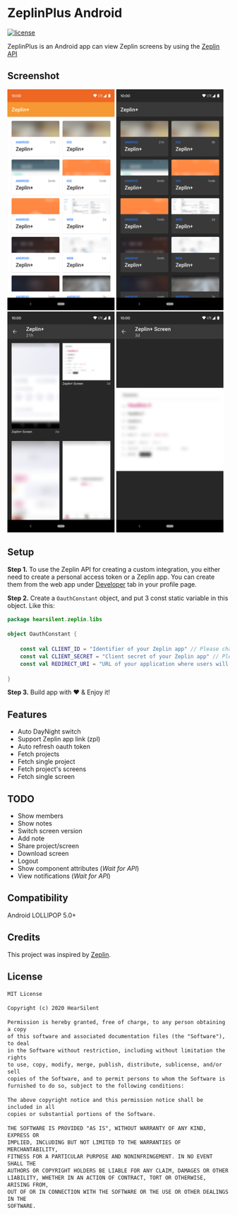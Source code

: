 # ZeplinPlus Android
[![license](https://img.shields.io/github/license/hearsilent/ZeplinPlus-Android.svg?maxAge=2592000)](https://github.com/hearsilent/ZeplinPlus-Android/blob/master/LICENSE)

ZeplinPlus is an Android app can view Zeplin screens by using the [Zeplin API](https://docs.zeplin.dev/reference)

## Screenshot
<img src="https://github.com/hearsilent/ZeplinPlus-Android/raw/master/screenshots/device-2020-04-25-205331.png" height=500> <img src="https://github.com/hearsilent/ZeplinPlus-Android/raw/master/screenshots/device-2020-04-25-205159.png" height=500>  
<img src="https://github.com/hearsilent/ZeplinPlus-Android/raw/master/screenshots/device-2020-04-25-205850.png" height=500> <img src="https://github.com/hearsilent/ZeplinPlus-Android/raw/master/screenshots/device-2020-04-25-210031.png" height=500>

## Setup
   
**Step 1.** To use the Zeplin API for creating a custom integration, you either need to create a personal access token or a Zeplin app. You can create them from the web app under [Developer](https://app.zeplin.io/profile/developer) tab in your profile page.

**Step 2.** Create a `OauthConstant` object, and put 3 const static variable in this object. Like this:
```kotlin
package hearsilent.zeplin.libs

object OauthConstant {

    const val CLIENT_ID = "Identifier of your Zeplin app" // Please change this value
    const val CLIENT_SECRET = "Client secret of your Zeplin app" // Please change this value
    const val REDIRECT_URI = "URL of your application where users will be redirected to after authorization" // Please change this value

}
```

**Step 3.** Build app with ❤️ & Enjoy it!

## Features
- Auto DayNight switch
- Support Zeplin app link (zpl)
- Auto refresh oauth token
- Fetch projects
- Fetch single project
- Fetch project's screens
- Fetch single screen

## TODO
- Show members
- Show notes
- Switch screen version 
- Add note
- Share project/screen
- Download screen
- Logout
- Show component attributes (*Wait for API*)
- View notifications (*Wait for API*)
   
## Compatibility

Android LOLLIPOP 5.0+

## Credits

This project was inspired by [Zeplin](https://zeplin.io/).

## License

    MIT License

    Copyright (c) 2020 HearSilent

    Permission is hereby granted, free of charge, to any person obtaining a copy
    of this software and associated documentation files (the "Software"), to deal
    in the Software without restriction, including without limitation the rights
    to use, copy, modify, merge, publish, distribute, sublicense, and/or sell
    copies of the Software, and to permit persons to whom the Software is
    furnished to do so, subject to the following conditions:

    The above copyright notice and this permission notice shall be included in all
    copies or substantial portions of the Software.

    THE SOFTWARE IS PROVIDED "AS IS", WITHOUT WARRANTY OF ANY KIND, EXPRESS OR
    IMPLIED, INCLUDING BUT NOT LIMITED TO THE WARRANTIES OF MERCHANTABILITY,
    FITNESS FOR A PARTICULAR PURPOSE AND NONINFRINGEMENT. IN NO EVENT SHALL THE
    AUTHORS OR COPYRIGHT HOLDERS BE LIABLE FOR ANY CLAIM, DAMAGES OR OTHER
    LIABILITY, WHETHER IN AN ACTION OF CONTRACT, TORT OR OTHERWISE, ARISING FROM,
    OUT OF OR IN CONNECTION WITH THE SOFTWARE OR THE USE OR OTHER DEALINGS IN THE
    SOFTWARE.
